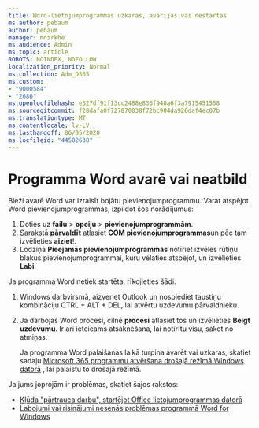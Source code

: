 ```yaml
---
title: Word-lietojumprogrammas uzkaras, avārijas vai nestartas
ms.author: pebaum
author: pebaum
manager: mnirkhe
ms.audience: Admin
ms.topic: article
ROBOTS: NOINDEX, NOFOLLOW
localization_priority: Normal
ms.collection: Adm_O365
ms.custom:
- "9000584"
- "2686"
ms.openlocfilehash: e327df91f13cc2488e836f940a6f3a7915451558
ms.sourcegitcommit: f28dafa0f727870038f72bc904da926daf4ec07b
ms.translationtype: MT
ms.contentlocale: lv-LV
ms.lasthandoff: 06/05/2020
ms.locfileid: "44582638"
---
```

# <a name="word-crashes-or-doesnt-respond"></a>Programma Word avarē vai neatbild

Bieži avarē Word var izraisīt bojātu pievienojumprogrammu. Varat atspējot Word pievienojumprogrammas, izpildot šos norādījumus:

1. Doties uz **failu**  >  **opciju**  >  **pievienojumprogrammām**.
2. Sarakstā **pārvaldīt** atlasiet **COM pievienojumprogrammas**un pēc tam izvēlieties **aiziet**!.
3. Lodziņā **Pieejamās pievienojumprogrammas** notīriet izvēles rūtiņu blakus pievienojumprogrammai, kuru vēlaties atspējot, un izvēlieties **Labi**.

Ja programma Word netiek startēta, rīkojieties šādi:

1.   Windows darbvirsmā, aizveriet Outlook un nospiediet taustiņu kombināciju CTRL + ALT + DEL, lai atvērtu uzdevumu pārvaldnieku. 
2. Ja darbojas Word procesi, cilnē **procesi** atlasiet tos un izvēlieties **Beigt uzdevumu**. Ir arī ieteicams atsāknēšana, lai notīrītu visu, sākot no atmiņas.

    Ja programma Word palaišanas laikā turpina avarēt vai uzkaras, skatiet sadaļu [Microsoft 365 programmu atvēršana drošajā režīmā Windows datorā](https://support.office.com/article/Open-Office-apps-in-safe-mode-on-a-Windows-PC-dedf944a-5f4b-4afb-a453-528af4f7ac72) , lai palaistu to drošajā režīmā.

Ja jums joprojām ir problēmas, skatiet šajos rakstos: 
- [Kļūda "pārtrauca darbu", startējot Office lietojumprogrammas datorā](https://support.office.com/article/52bd7985-4e99-4a35-84c8-2d9b8301a2fa)
- [Labojumi vai risinājumi nesenās problēmas programmā Word for Windows](https://support.office.com/article/bf6bf17c-2807-4871-83ce-e337ae8f0b86)